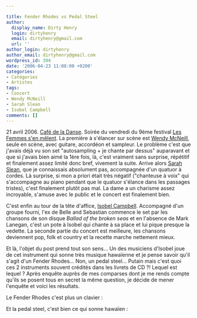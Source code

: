 ```yaml
---

title: Fender Rhodes vs Pedal Steel
author:
  display_name: Dirty Henry
  login: dirtyhenry
  email: dirtyhenry@gmail.com
  url: ''
author_login: dirtyhenry
author_email: dirtyhenry@gmail.com
wordpress_id: 304
date: '2006-04-23 11:08:00 +0200'
categories:
- Catégories
- Artistes
tags:
- Concert
- Wendy McNeill
- Sarah Slean
- Isobel Campbell
comments: []
---
```

21 avril 2006. <a href="http://www.cafedeladanse.com">Café de la Danse</a>. Soirée du vendredi du 9ème festival <a href="http://www.lfsm.net/">Les Femmes s'en mêlent</a>. La première à s'élancer sur scène est <a href="http://www.wendymcneill.com/">Wendy McNeill</a>, seule en scène, avec guitare, accordéon et sampleur. Le problème c'est que j'avais déjà vu son set "autosampling + je chante par dessus" auparavant et que si j'avais bien aimé la 1ère fois, là, c'est vraiment sans surprise, répétitif et finalement assez limité donc bref, vivement la suite. Arrive alors <a href="http://www.sarahslean.com/">Sarah Slean</a>, que je connaissais absolument pas, accompagnée d'un quatuor à cordes. Là surprise, si mon a priori était très négatif ("chanteuse à voix" qui s'accompagne au piano pendant que le quatuor s'élance dans les passages tristes), c'est finalement plutôt pas mal. La dame a un charisme assez incroyable, s'amuse avec le public et le concert est finalement bien.

<img329>

C'est enfin au tour de la tête d'affice, <a href="http://www.isobelcampbell.com/">Isobel Campbell</a>. Accompagné d'un groupe fourni, l'ex de Belle and Sebastian commence le set par les chansons de son disque <span style="font-style:italic;">Ballad of the broken seas</span> et en l'absence de Mark Lanegan, c'est un pote à Isobel qui chante à sa place et lui pique presque la vedette. La seconde partie du concert est meilleure, les chansons deviennent pop, folk et country et la recette marche nettement mieux. 

Et là, l'objet du post prend tout son sens... Un des musiciens d'Isobel joue de cet instrument qui sonne très musique hawaïenne et je pense savoir qu'il s'agit d'un Fender Rhodes... Non, un pedal steel... Putain mais c'est quoi ces 2 instruments souvent crédités dans les livrets de CD ?! Lequel est lequel ? Après enquête auprès de mes comparses dont je me rends compte qu'ils se posent tous en secret la même question, je décide de mener l'enquête et voici les résultats.

Le Fender Rhodes c'est plus un clavier :

<img330>

Et la pedal steel, c'est bien ce qui sonne hawaïen :

<img331>

